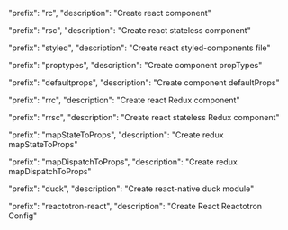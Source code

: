 "prefix": "rc",
"description": "Create react component"

"prefix": "rsc",
"description": "Create react stateless component"

"prefix": "styled",
"description": "Create react styled-components file"

"prefix": "proptypes",
"description": "Create component propTypes"

"prefix": "defaultprops",
"description": "Create component defaultProps"

"prefix": "rrc",
"description": "Create react Redux component"

"prefix": "rrsc",
"description": "Create react stateless Redux component"

"prefix": "mapStateToProps",
"description": "Create redux mapStateToProps"

"prefix": "mapDispatchToProps",
"description": "Create redux mapDispatchToProps"

"prefix": "duck",
"description": "Create react-native duck module"

"prefix": "reactotron-react",
"description": "Create React Reactotron Config"
